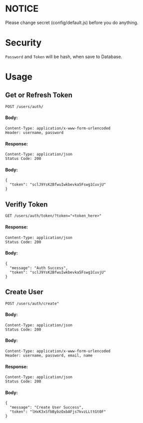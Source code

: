# NOTICE
Please change secret (config/default.js) before you do anything.

# Security
```Password``` and ```Token``` will be hash, when save to Database.

# Usage
## Get or Refresh Token
```POST /users/auth/```
<br />
#### Body:
```
Content-Type: application/x-www-form-urlencoded
Header: username, password
```
#### Response:
```
Content-Type: application/json
Status Code: 200
```
#### Body:
```
{
  "token": "sclJ9YsK2BfwuIwkbevka5Fswg1CuvjU"
}
```

## Verifly Token
```GET /users/auth/token/?token="<token_here>"```

#### Response:
```
Content-Type: application/json
Status Code: 200
```

#### Body:
```
{
  "message": "Auth Success",
  "token": "sclJ9YsK2BfwuIwkbevka5Fswg1CuvjU"
}
```

## Create User

```POST /users/auth/create"```

#### Body:
```
Content-Type: application/json
Status Code: 200
```
#### Body:
```
Content-Type: application/x-www-form-urlencoded
Header: username, password, email, name
```
#### Response:
```
Content-Type: application/json
Status Code: 200
```
#### Body:
```
{
  "message": "Create User Success",
  "token": "lHxK3xSfbBybzOxbAFjs7kvzLLttGt0F"
}
```
